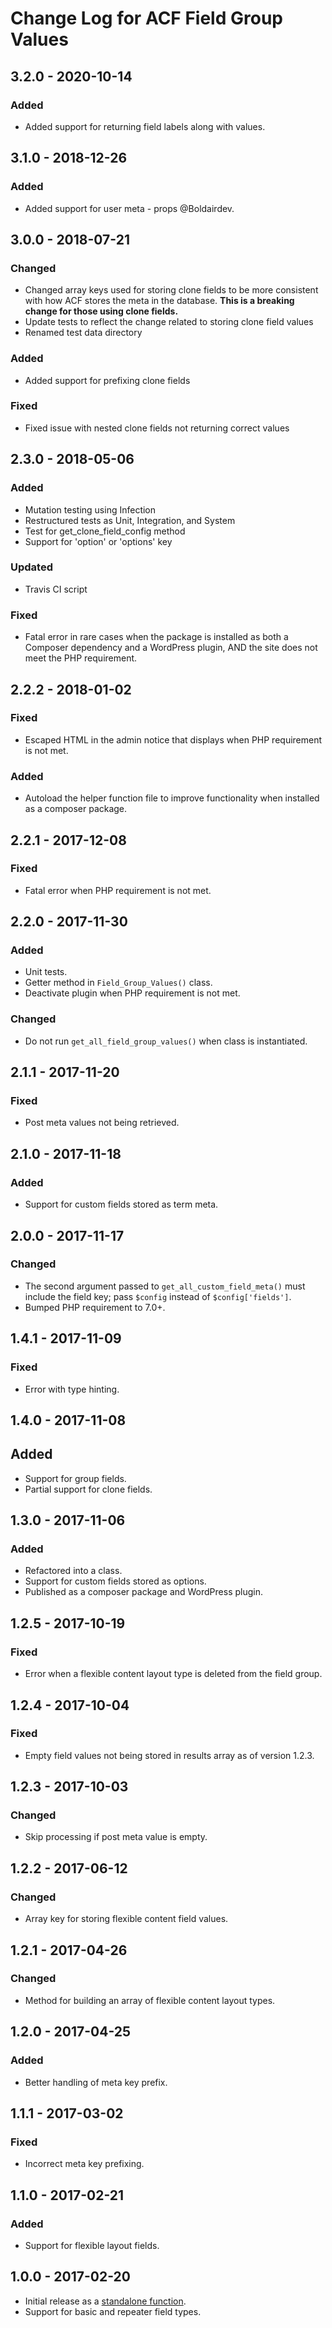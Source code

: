 # Change Log for ACF Field Group Values

## 3.2.0 - 2020-10-14
### Added
- Added support for returning field labels along with values.

## 3.1.0 - 2018-12-26
### Added
- Added support for user meta - props @Boldairdev.

## 3.0.0 - 2018-07-21
### Changed
- Changed array keys used for storing clone fields to be more consistent with how ACF stores the meta in the database. **This is a breaking change for those using clone fields.**
- Update tests to reflect the change related to storing clone field values
- Renamed test data directory

### Added
- Added support for prefixing clone fields

### Fixed
- Fixed issue with nested clone fields not returning correct values

## 2.3.0 - 2018-05-06
### Added
- Mutation testing using Infection
- Restructured tests as Unit, Integration, and System
- Test for get_clone_field_config method
- Support for 'option' or 'options' key

### Updated
- Travis CI script

### Fixed
- Fatal error in rare cases when the package is installed as both a Composer dependency and a WordPress plugin, AND the site does not meet the PHP requirement.

## 2.2.2 - 2018-01-02
### Fixed
- Escaped HTML in the admin notice that displays when PHP requirement is not met.

### Added
- Autoload the helper function file to improve functionality when installed as a composer package.

## 2.2.1 - 2017-12-08
### Fixed
- Fatal error when PHP requirement is not met.

## 2.2.0 - 2017-11-30
### Added
- Unit tests.
- Getter method in `Field_Group_Values()` class.
- Deactivate plugin when PHP requirement is not met.

### Changed
- Do not run `get_all_field_group_values()` when class is instantiated.

## 2.1.1 - 2017-11-20
### Fixed
- Post meta values not being retrieved.

## 2.1.0 - 2017-11-18
### Added
- Support for custom fields stored as term meta.

## 2.0.0 - 2017-11-17
### Changed
- The second argument passed to `get_all_custom_field_meta()` must include the field key; pass `$config` instead of
`$config['fields']`.
- Bumped PHP requirement to 7.0+.

## 1.4.1 - 2017-11-09
### Fixed
- Error with type hinting.

## 1.4.0 - 2017-11-08
## Added
- Support for group fields.
- Partial support for clone fields.

## 1.3.0 - 2017-11-06

### Added
- Refactored into a class.
- Support for custom fields stored as options.
- Published as a composer package and WordPress plugin.

## 1.2.5 - 2017-10-19

### Fixed
- Error when a flexible content layout type is deleted from the field group.

## 1.2.4 - 2017-10-04

### Fixed
- Empty field values not being stored in results array as of version 1.2.3.

## 1.2.3 - 2017-10-03

### Changed
- Skip processing if post meta value is empty.

## 1.2.2 - 2017-06-12

### Changed
- Array key for storing flexible content field values.

## 1.2.1 - 2017-04-26

### Changed
- Method for building an array of flexible content layout types.

## 1.2.0 - 2017-04-25

### Added
- Better handling of meta key prefix.

## 1.1.1 - 2017-03-02

### Fixed
- Incorrect meta key prefixing.

## 1.1.0 - 2017-02-21

### Added
- Support for flexible layout fields.

## 1.0.0 - 2017-02-20

- Initial release as a [standalone function](https://gist.github.com/timothyjensen/eec64d73f2a44d8b38a078e05abfad4b).
- Support for basic and repeater field types.
